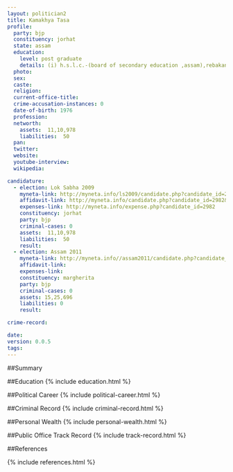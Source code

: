 ```yaml
---
layout: politician2
title: Kamakhya Tasa
profile: 
  party: bjp
  constituency: jorhat
  state: assam
  education: 
    level: post graduate
    details: (i) h.s.l.c.-(board of secondary education ,assam),rebakanta baruah public school-1991 (ii) h.s.-jorha college in 1993 (iii)degree -j.b. college under dibrugarh university in 1996 (iv) (m.a.)-dibrugarh university in 1998
  photo: 
  sex: 
  caste: 
  religion: 
  current-office-title: 
  crime-accusation-instances: 0
  date-of-birth: 1976
  profession: 
  networth: 
    assets:  11,10,978
    liabilities:  50
  pan: 
  twitter: 
  website: 
  youtube-interview: 
  wikipedia: 

candidature: 
  - election: Lok Sabha 2009
    myneta-link: http://myneta.info/ls2009/candidate.php?candidate_id=2982
    affidavit-link: http://myneta.info/candidate.php?candidate_id=2982&scan=original
    expenses-link: http://myneta.info/expense.php?candidate_id=2982
    constituency: jorhat 
    party: bjp
    criminal-cases: 0
    assets:  11,10,978
    liabilities:  50
    result:  
  - election: Assam 2011
    myneta-link: http://myneta.info//assam2011/candidate.php?candidate_id=70
    affidavit-link: 
    expenses-link: 
    constituency: margherita 
    party: bjp
    criminal-cases: 0
    assets: 15,25,696
    liabilities: 0
    result:  

crime-record: 

date: 
version: 0.0.5
tags: 
---
```

##Summary


##Education
{% include education.html %}


##Political Career
{% include political-career.html %}


##Criminal Record
{% include criminal-record.html %}


##Personal Wealth
{% include personal-wealth.html %}


##Public Office Track Record
{% include track-record.html %}


##References


{% include references.html %}